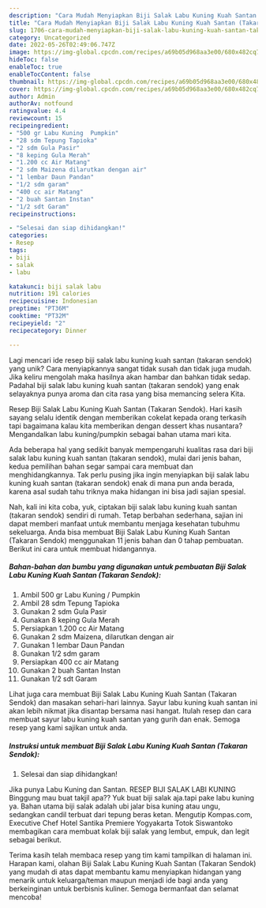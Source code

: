 ```yaml
---
description: "Cara Mudah Menyiapkan Biji Salak Labu Kuning Kuah Santan (Takaran Sendok) yang Bisa Manjain Lidah"
title: "Cara Mudah Menyiapkan Biji Salak Labu Kuning Kuah Santan (Takaran Sendok) yang Bisa Manjain Lidah"
slug: 1706-cara-mudah-menyiapkan-biji-salak-labu-kuning-kuah-santan-takaran-sendok-yang-bisa-manjain-lidah
category: Uncategorized
date: 2022-05-26T02:49:06.747Z
image: https://img-global.cpcdn.com/recipes/a69b05d968aa3e00/680x482cq70/biji-salak-labu-kuning-kuah-santan-takaran-sendok-foto-resep-utama.jpg
hideToc: false
enableToc: true
enableTocContent: false
thumbnail: https://img-global.cpcdn.com/recipes/a69b05d968aa3e00/680x482cq70/biji-salak-labu-kuning-kuah-santan-takaran-sendok-foto-resep-utama.jpg
cover: https://img-global.cpcdn.com/recipes/a69b05d968aa3e00/680x482cq70/biji-salak-labu-kuning-kuah-santan-takaran-sendok-foto-resep-utama.jpg
author: Admin
authorAv: notfound
ratingvalue: 4.4
reviewcount: 15
recipeingredient:
- "500 gr Labu Kuning  Pumpkin"
- "28 sdm Tepung Tapioka"
- "2 sdm Gula Pasir"
- "8 keping Gula Merah"
- "1.200 cc Air Matang"
- "2 sdm Maizena dilarutkan dengan air"
- "1 lembar Daun Pandan"
- "1/2 sdm garam"
- "400 cc air Matang"
- "2 buah Santan Instan"
- "1/2 sdt Garam"
recipeinstructions:

- "Selesai dan siap dihidangkan!"
categories:
- Resep
tags:
- biji
- salak
- labu

katakunci: biji salak labu 
nutrition: 191 calories
recipecuisine: Indonesian
preptime: "PT36M"
cooktime: "PT32M"
recipeyield: "2"
recipecategory: Dinner

---
```





Lagi mencari ide resep biji salak labu kuning kuah santan (takaran sendok) yang unik? Cara menyiapkannya sangat tidak susah dan tidak juga mudah. Jika keliru mengolah maka hasilnya akan hambar dan bahkan tidak sedap. Padahal biji salak labu kuning kuah santan (takaran sendok) yang enak selayaknya punya aroma dan cita rasa yang bisa memancing selera Kita.





Resep Biji Salak Labu Kuning Kuah Santan (Takaran Sendok). Hari kasih sayang selalu identik dengan memberikan cokelat kepada orang terkasih tapi bagaimana kalau kita memberikan dengan dessert khas nusantara? Mengandalkan labu kuning/pumpkin sebagai bahan utama mari kita.

Ada beberapa hal yang sedikit banyak mempengaruhi kualitas rasa dari biji salak labu kuning kuah santan (takaran sendok), mulai dari jenis bahan, kedua pemilihan bahan segar sampai cara membuat dan menghidangkannya. Tak perlu pusing jika ingin menyiapkan biji salak labu kuning kuah santan (takaran sendok) enak di mana pun anda berada, karena asal sudah tahu triknya maka hidangan ini bisa jadi sajian spesial.






Nah, kali ini kita coba, yuk, ciptakan biji salak labu kuning kuah santan (takaran sendok) sendiri di rumah. Tetap berbahan sederhana, sajian ini dapat memberi manfaat untuk membantu menjaga kesehatan tubuhmu sekeluarga. Anda bisa membuat Biji Salak Labu Kuning Kuah Santan (Takaran Sendok) menggunakan 11 jenis bahan dan 0 tahap pembuatan. Berikut ini cara untuk membuat hidangannya.

<!--inarticleads1-->

##### Bahan-bahan dan bumbu yang digunakan untuk pembuatan Biji Salak Labu Kuning Kuah Santan (Takaran Sendok):

1. Ambil 500 gr Labu Kuning / Pumpkin
1. Ambil 28 sdm Tepung Tapioka
1. Gunakan 2 sdm Gula Pasir
1. Gunakan 8 keping Gula Merah
1. Persiapkan 1.200 cc Air Matang
1. Gunakan 2 sdm Maizena, dilarutkan dengan air
1. Gunakan 1 lembar Daun Pandan
1. Gunakan 1/2 sdm garam
1. Persiapkan 400 cc air Matang
1. Gunakan 2 buah Santan Instan
1. Gunakan 1/2 sdt Garam


Lihat juga cara membuat Biji Salak Labu Kuning Kuah Santan (Takaran Sendok) dan masakan sehari-hari lainnya. Sayur labu kuning kuah santan ini akan lebih nikmat jika disantap bersama nasi hangat. Itulah resep dan cara membuat sayur labu kuning kuah santan yang gurih dan enak. Semoga resep yang kami sajikan untuk anda. 

<!--inarticleads2-->

##### Instruksi untuk membuat Biji Salak Labu Kuning Kuah Santan (Takaran Sendok):


1. Selesai dan siap dihidangkan!

Jika punya Labu Kuning dan Santan. RESEP BIJI SALAK LABI KUNING Binggung mau buat takjil apa?? Yuk buat biji salak aja.tapi pake labu kuning ya. Bahan utama biji salak adalah ubi jalar bisa kuning atau ungu, sedangkan candil terbuat dari tepung beras ketan. Mengutip Kompas.com, Executive Chef Hotel Santika Premiere Yogyakarta Totok Siswantoko membagikan cara membuat kolak biji salak yang lembut, empuk, dan legit sebagai berikut. 

Terima kasih telah membaca resep yang tim kami tampilkan di halaman ini. Harapan kami, olahan Biji Salak Labu Kuning Kuah Santan (Takaran Sendok) yang mudah di atas dapat membantu kamu menyiapkan hidangan yang menarik untuk keluarga/teman maupun menjadi ide bagi anda yang berkeinginan untuk berbisnis kuliner. Semoga bermanfaat dan selamat mencoba!
